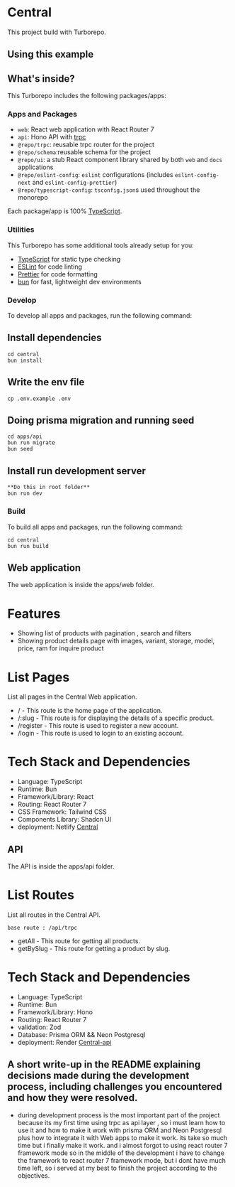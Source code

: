 # Central

This project build with Turborepo.

## Using this example

## What's inside?

This Turborepo includes the following packages/apps:

### Apps and Packages

- `web`: React web application with React Router 7
- `api`: Hono API with [trpc](https://trpc.io)
- `@repo/trpc`: reusable trpc router for the project
- `@repo/schema`:reusable schema for the project
- `@repo/ui`: a stub React component library shared by both `web` and `docs` applications
- `@repo/eslint-config`: `eslint` configurations (includes `eslint-config-next` and `eslint-config-prettier`)
- `@repo/typescript-config`: `tsconfig.json`s used throughout the monorepo

Each package/app is 100% [TypeScript](https://www.typescriptlang.org/).

### Utilities

This Turborepo has some additional tools already setup for you:

- [TypeScript](https://www.typescriptlang.org/) for static type checking
- [ESLint](https://eslint.org/) for code linting
- [Prettier](https://prettier.io) for code formatting
- [bun](https://bun.sh/) for fast, lightweight dev environments

### Develop

To develop all apps and packages, run the following command:

## Install dependencies

```
cd central
bun install
```

## Write the env file

```
cp .env.example .env
```

## Doing prisma migration and running seed

```
cd apps/api
bun run migrate
bun seed
```

## Install run development server

```
**Do this in root folder**
bun run dev
```

### Build

To build all apps and packages, run the following command:

```
cd central
bun run build
```

## Web application

The web application is inside the apps/web folder.

# Features

- Showing list of products with pagination , search and filters
- Showing product details page with images, variant, storage, model, price, ram for inquire product

# List Pages

List all pages in the Central Web application.

- / - This route is the home page of the application.
- /:slug - This route is for displaying the details of a specific product.
- /register - This route is used to register a new account.
- /login - This route is used to login to an existing account.

# Tech Stack and Dependencies

- Language: TypeScript
- Runtime: Bun
- Framework/Library: React
- Routing: React Router 7
- CSS Framework: Tailwind CSS
- Components Library: Shadcn UI
- deployment: Netlify [Central](https://central.endabelyu.com)

## API

The API is inside the apps/api folder.

# List Routes

List all routes in the Central API.

```
base route : /api/trpc
```

- getAll - This route for getting all products.
- getBySlug - This route for getting a product by slug.

# Tech Stack and Dependencies

- Language: TypeScript
- Runtime: Bun
- Framework/Library: Hono
- Routing: React Router 7
- validation: Zod
- Database: Prisma ORM && Neon Postgresql
- deployment: Render [Central-api](https://api-central.endabelyu.com)

## A short write-up in the README explaining decisions made during the development process, including challenges you encountered and how they were resolved.

- during development process is the most important part of the project because its my first time using trpc as api layer , so i must learn how to use it and how to make it work with prisma ORM and Neon Postgresql plus how to integrate it with Web apps to make it work. its take so much time but i finally make it work. and i almost forgot to using react router 7 framework mode so in the middle of the development i have to change the framework to react router 7 framework mode, but i dont have much time left, so i served at my best to finish the project according to the objectives.
